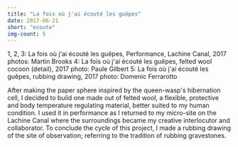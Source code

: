 ```yaml
---
title: "La fois où j'ai écouté les guêpes"
date: 2017-06-21
short: "ecoute"
img-count: 5
---
```

1, 2, 3: La fois où j'ai écouté les guêpes, Performance, Lachine Canal, 2017
photos: Martin Brooks
4: La fois où j'ai écouté les guêpes, felted wool cocoon (detail),  2017
photo: Paule Gilbert
5: La fois où j'ai écouté les guêpes, rubbing drawing, 2017
photo: Domenic Ferrarotto

After making the paper sphere inspired by the queen-wasp's hibernation cell, I decided to build one made out of felted wool, a flexible, protective and body temperature regulating material, better suited to my human condition. I used it in performance as I returned to my micro-site on the Lachine Canal where the surroundings became my creative interlocutor and collaborator. To conclude the cycle of this project, I made a rubbing drawing of the site of observation; referring to the tradition of rubbing gravestones.
